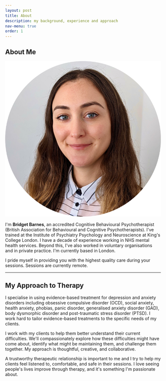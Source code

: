 ```yaml
---
layout: post
title: About
description: my background, experience and approach
nav-menu: true
order: 1
---
```


## About Me

<img src="assets/images/avatar.png" class="dynamic-sizing-image" alt="Photo of Bridget"/>

I'm <b>Bridget Barnes</b>, an accredited Cognitive Behavioural Psychotherapist (British Association for Behavioural and Cognitive Psychotherapists). I've trained at the Institute of Psychiatry Psychology and Neuroscience at King's College London. I have a decade of experience working in NHS mental health services. Beyond this, I've also worked in voluntary organisations and in private practice. I'm currently based in London.

I pride myself in providing you with the highest quality care during your sessions. Sessions are currently remote.

<hr />

## My Approach to Therapy

I specialise in using evidence-based treatment for depression and anxiety disorders including obsessive compulsive
disorder (OCD), social anxiety, health anxiety, phobias, panic disorder, generalised anxiety disorder (GAD), body
dysmorphic disorder and post-traumatic stress disorder (PTSD). I work hard to tailor evidence-based treatments to the
specific needs of my clients.

I work with my clients to help them better understand their current difficulties.
We'll compassionately explore how these difficulties might have come about, identify what might be maintaining them, and challenge them together. My approach is thoughtful, creative, and collaborative.

A trustworthy therapeutic relationship is important to me and I try to help my clients feel listened to, comfortable, and safe in their sessions.
I love seeing people's lives improve through therapy, and it's something I'm passionate about.
